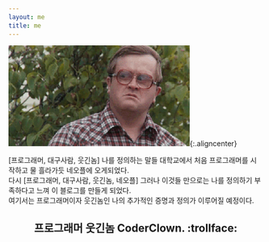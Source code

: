 ```yaml
---
layout: me
title: me
---
```


![author Dead](/postassets/img/me.gif){:.aligncenter}

[프로그래머, 대구사람, 웃긴놈] 나를 정의하는 말들 대학교에서 처음 프로그래머를 시작하고 물 흘라가듯 네오플에 오게되었다.<br> 다시 [프로그래머, 대구사람, 웃긴놈, 네오플] 그러나 이것들 만으로는 나를 정의하기 부족하다고 느껴 이 블로그를 만들게 되었다.<br>
여기서는 프로그래머이자 웃긴놈인 나의 추가적인 증명과 정의가 이루어질 예정이다.<br>

## <center>프로그래머 웃긴놈 CoderClown. :trollface:</center>